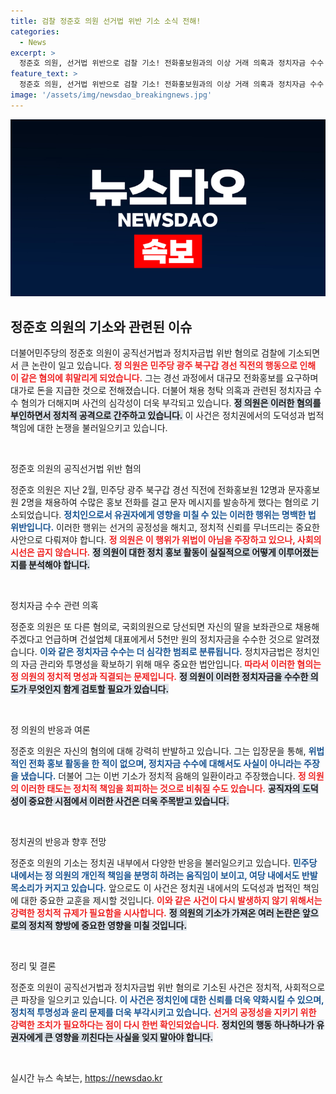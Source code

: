 ```yaml
---
title: 검찰 정준호 의원 선거법 위반 기소 소식 전해!
categories:
  - News
excerpt: >
  정준호 의원, 선거법 위반으로 검찰 기소! 전화홍보원과의 이상 거래 의혹과 정치자금 수수 논란까지… 그의 반전 입장은 과연 진실일까? 클릭해서 자세히 알아보세요!
feature_text: >
  정준호 의원, 선거법 위반으로 검찰 기소! 전화홍보원과의 이상 거래 의혹과 정치자금 수수 논란까지… 그의 반전 입장은 과연 진실일까? 클릭해서 자세히 알아보세요!
image: '/assets/img/newsdao_breakingnews.jpg'
---
```


<p><img src="/assets/img/newsdao_breakingnews.jpg" alt="bookingtag 속보" /></p>

<h2 data-ke-size="size26">정준호 의원의 기소와 관련된 이슈</h2>

<p data-ke-size="size16">더불어민주당의 정준호 의원이 공직선거법과 정치자금법 위반 혐의로 검찰에 기소되면서 큰 논란이 일고 있습니다. <b><span style="color: #ee2323;">정 의원은 민주당 광주 북구갑 경선 직전의 행동으로 인해 이 같은 혐의에 휘말리게 되었습니다.</span></b> 그는 경선 과정에서 대규모 전화홍보를 요구하며 대가로 돈을 지급한 것으로 전해졌습니다. 더불어 채용 청탁 의혹과 관련된 정치자금 수수 혐의가 더해지며 사건의 심각성이 더욱 부각되고 있습니다. <b><span style="background-color: #21538527;">정 의원은 이러한 혐의를 부인하면서 정치적 공격으로 간주하고 있습니다.</span></b> 이 사건은 정치권에서의 도덕성과 법적 책임에 대한 논쟁을 불러일으키고 있습니다.</p>

<p data-ke-size="size16">&nbsp;</p>

<p>정준호 의원의 공직선거법 위반 혐의</p>

<p data-ke-size="size16">정준호 의원은 지난 2월, 민주당 광주 북구갑 경선 직전에 전화홍보원 12명과 문자홍보원 2명을 채용하여 수많은 홍보 전화를 걸고 문자 메시지를 발송하게 했다는 혐의로 기소되었습니다. <b><span style="color: #1a5490;">정치인으로서 유권자에게 영향을 미칠 수 있는 이러한 행위는 명백한 법 위반입니다.</span></b> 이러한 행위는 선거의 공정성을 해치고, 정치적 신뢰를 무너뜨리는 중요한 사안으로 다뤄져야 합니다. <b><span style="color: #ee2323;">정 의원은 이 행위가 위법이 아님을 주장하고 있으나, 사회의 시선은 곱지 않습니다.</span></b> <b><span style="background-color: #21538527;">정 의원이 대한 정치 홍보 활동이 실질적으로 어떻게 이루어졌는지를 분석해야 합니다.</span></b></p>

<p data-ke-size="size16">&nbsp;</p>

<p>정치자금 수수 관련 의혹</p>

<p data-ke-size="size16">정준호 의원은 또 다른 혐의로, 국회의원으로 당선되면 자신의 딸을 보좌관으로 채용해 주겠다고 언급하며 건설업체 대표에게서 5천만 원의 정치자금을 수수한 것으로 알려졌습니다. <b><span style="color: #1a5490;">이와 같은 정치자금 수수는 더 심각한 범죄로 분류됩니다.</span></b> 정치자금법은 정치인의 자금 관리와 투명성을 확보하기 위해 매우 중요한 법안입니다. <b><span style="color: #ee2323;">따라서 이러한 혐의는 정 의원의 정치적 명성과 직결되는 문제입니다.</span></b> <b><span style="background-color: #21538527;">정 의원이 이러한 정치자금을 수수한 의도가 무엇인지 함게 검토할 필요가 있습니다.</span></b></p>

<p data-ke-size="size16">&nbsp;</p>

<p>정 의원의 반응과 여론</p>

<p data-ke-size="size16">정준호 의원은 자신의 혐의에 대해 강력히 반발하고 있습니다. 그는 입장문을 통해, <b><span style="color: #1a5490;">위법적인 전화 홍보 활동을 한 적이 없으며, 정치자금 수수에 대해서도 사실이 아니라는 주장을 냈습니다.</span></b> 더불어 그는 이번 기소가 정치적 음해의 일환이라고 주장했습니다. <b><span style="color: #ee2323;">정 의원의 이러한 태도는 정치적 책임을 회피하는 것으로 비춰질 수도 있습니다.</span></b> <b><span style="background-color: #21538527;">공직자의 도덕성이 중요한 시점에서 이러한 사건은 더욱 주목받고 있습니다.</span></b></p>

<p data-ke-size="size16">&nbsp;</p>

<p>정치권의 반응과 향후 전망</p>

<p data-ke-size="size16">정준호 의원의 기소는 정치권 내부에서 다양한 반응을 불러일으키고 있습니다. <b><span style="color: #1a5490;">민주당 내에서는 정 의원의 개인적 책임을 분명히 하려는 움직임이 보이고, 여당 내에서도 반발 목소리가 커지고 있습니다.</span></b> 앞으로도 이 사건은 정치권 내에서의 도덕성과 법적인 책임에 대한 중요한 교훈을 제시할 것입니다. <b><span style="color: #ee2323;">이와 같은 사건이 다시 발생하지 않기 위해서는 강력한 정치적 규제가 필요함을 시사합니다.</span></b> <b><span style="background-color: #21538527;">정 의원의 기소가 가져온 여러 논란은 앞으로의 정치적 향방에 중요한 영향을 미칠 것입니다.</span></b></p>

<p data-ke-size="size16">&nbsp;</p> 

<p>정리 및 결론</p>

<p data-ke-size="size16">정준호 의원이 공직선거법과 정치자금법 위반 혐의로 기소된 사건은 정치적, 사회적으로 큰 파장을 일으키고 있습니다. <b><span style="color: #1a5490;">이 사건은 정치인에 대한 신뢰를 더욱 약화시킬 수 있으며, 정치적 투명성과 윤리 문제를 더욱 부각시키고 있습니다.</span></b> <b><span style="color: #ee2323;">선거의 공정성을 지키기 위한 강력한 조치가 필요하다는 점이 다시 한번 확인되었습니다.</span></b> <b><span style="background-color: #21538527;">정치인의 행동 하나하나가 유권자에게 큰 영향을 끼친다는 사실을 잊지 말아야 합니다.</span></b></p>

<p data-ke-size="size16">&nbsp;</p>
실시간 뉴스 속보는, <a href="https://newsdao.kr" rel="dofollow">https://newsdao.kr</a>


